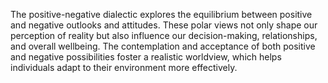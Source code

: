 
The positive-negative dialectic explores the equilibrium between positive and negative outlooks and attitudes. These polar views not only shape our perception of reality but also influence our decision-making, relationships, and overall wellbeing. The contemplation and acceptance of both positive and negative possibilities foster a realistic worldview, which helps individuals adapt to their environment more effectively.

